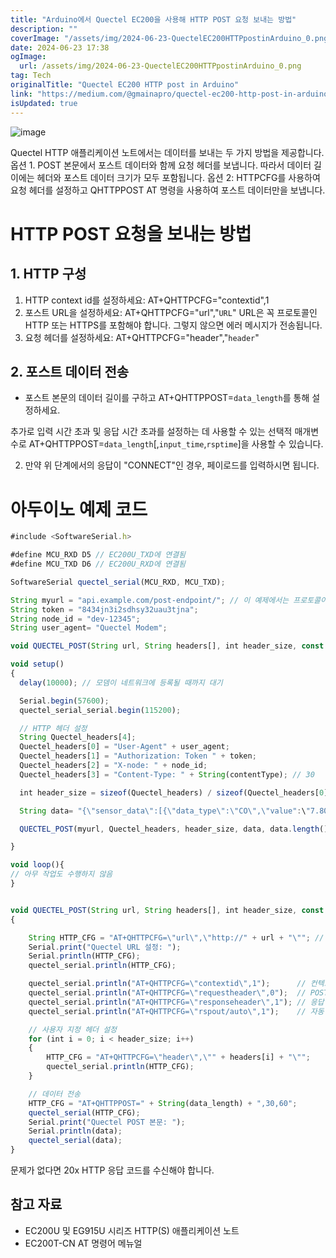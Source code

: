 ```yaml
---
title: "Arduino에서 Quectel EC200을 사용해 HTTP POST 요청 보내는 방법"
description: ""
coverImage: "/assets/img/2024-06-23-QuectelEC200HTTPpostinArduino_0.png"
date: 2024-06-23 17:38
ogImage:
  url: /assets/img/2024-06-23-QuectelEC200HTTPpostinArduino_0.png
tag: Tech
originalTitle: "Quectel EC200 HTTP post in Arduino"
link: "https://medium.com/@gmainapro/quectel-ec200-http-post-in-arduino-f70166a11376"
isUpdated: true
---
```


![image](/assets/img/2024-06-23-QuectelEC200HTTPpostinArduino_0.png)

Quectel HTTP 애플리케이션 노트에서는 데이터를 보내는 두 가지 방법을 제공합니다.
옵션 1. POST 본문에서 포스트 데이터와 함께 요청 헤더를 보냅니다. 따라서 데이터 길이에는 헤더와 포스트 데이터 크기가 모두 포함됩니다.
옵션 2: HTTPCFG를 사용하여 요청 헤더를 설정하고 QHTTPPOST AT 명령을 사용하여 포스트 데이터만을 보냅니다.

# HTTP POST 요청을 보내는 방법

## 1. HTTP 구성

<div class="content-ad"></div>

1. HTTP context id를 설정하세요: AT+QHTTPCFG="contextid",1
2. 포스트 URL을 설정하세요: AT+QHTTPCFG="url","`URL`"
   URL은 꼭 프로토콜인 HTTP 또는 HTTPS를 포함해야 합니다. 그렇지 않으면 에러 메시지가 전송됩니다.
3. 요청 헤더를 설정하세요: AT+QHTTPCFG="header","`header`"

## 2. 포스트 데이터 전송

- 포스트 본문의 데이터 길이를 구하고 AT+QHTTPPOST=`data_length`를 통해 설정하세요.

추가로 입력 시간 초과 및 응답 시간 초과를 설정하는 데 사용할 수 있는 선택적 매개변수로 AT+QHTTPPOST=`data_length`[,`input_time`,`rsptime`]을 사용할 수 있습니다.

<div class="content-ad"></div>

2. 만약 위 단계에서의 응답이 "CONNECT"인 경우, 페이로드를 입력하시면 됩니다.

# 아두이노 예제 코드

```js
#include <SoftwareSerial.h>

#define MCU_RXD D5 // EC200U_TXD에 연결됨
#define MCU_TXD D6 // EC200U_RXD에 연결됨

SoftwareSerial quectel_serial(MCU_RXD, MCU_TXD);

String myurl = "api.example.com/post-endpoint/"; // 이 예제에서는 프로토콜이 포함되어 있지 않습니다
String token = "8434jn3i2sdhsy32uau3tjna";
String node_id = "dev-12345";
String user_agent= "Quectel Modem";

void QUECTEL_POST(String url, String headers[], int header_size, const String &data, int data_length);

void setup()
{
  delay(10000); // 모뎀이 네트워크에 등록될 때까지 대기

  Serial.begin(57600);
  quectel_serial_serial.begin(115200);

  // HTTP 헤더 설정
  String Quectel_headers[4];
  Quectel_headers[0] = "User-Agent" + user_agent;
  Quectel_headers[1] = "Authorization: Token " + token;
  Quectel_headers[2] = "X-node: " + node_id;
  Quectel_headers[3] = "Content-Type: " + String(contentType); // 30

  int header_size = sizeof(Quectel_headers) / sizeof(Quectel_headers[0]);

  String data= "{\"sensor_data\":[{\"data_type\":\"CO\",\"value":\"7.80\"},{\"data_type\":\"temperature\",\"value\":\"32.780\"},{\"data_type\":\"humidity\",\"value\":\"13.40\"}]}";

  QUECTEL_POST(myurl, Quectel_headers, header_size, data, data.length());

}

void loop(){
// 아무 작업도 수행하지 않음
}


void QUECTEL_POST(String url, String headers[], int header_size, const String &data, int data_length)
{

    String HTTP_CFG = "AT+QHTTPCFG=\"url\",\"http://" + url + "\""; // URL 앞에 프로토콜을 설정해야 함
    Serial.print("Quectel URL 설정: ");
    Serial.println(HTTP_CFG);
    quectel_serial.println(HTTP_CFG);

    quectel_serial.println("AT+QHTTPCFG=\"contextid\",1");      // 컨텍스트 ID 설정
    quectel_serial.println("AT+QHTTPCFG=\"requestheader\",0");  // POST 본문에 요청 헤더 비활성화
    quectel_serial.println("AT+QHTTPCFG=\"responseheader\",1"); // 응답 헤더 사용
    quectel_serial.println("AT+QHTTPCFG=\"rspout/auto\",1");    // 자동 응답 및 HTTPREAD "비활성화"

    // 사용자 지정 헤더 설정
    for (int i = 0; i < header_size; i++)
    {
        HTTP_CFG = "AT+QHTTPCFG=\"header\",\"" + headers[i] + "\"";
        quectel_serial.println(HTTP_CFG);
    }

    // 데이터 전송
    HTTP_CFG = "AT+QHTTPPOST=" + String(data_length) + ",30,60";
    quectel_serial(HTTP_CFG);
    Serial.print("Quectel POST 본문: ");
    Serial.println(data);
    quectel_serial(data);
}
```

문제가 없다면 20x HTTP 응답 코드를 수신해야 합니다.

<div class="content-ad"></div>

## 참고 자료

- EC200U 및 EG915U 시리즈 HTTP(S) 애플리케이션 노트
- EC200T-CN AT 명령어 메뉴얼

